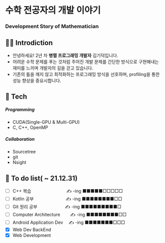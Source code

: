 # 수학 전공자의 개발 이야기
### Development Story of Mathematician

## 👨‍💻 Introdiction
* 안녕하세요! 2년 차 **병렬 프로그래밍 개발자** 김기덕입니다.
* 어려운 수학 문제를 푸는 것처럼 주어진 개발 문제를 
간단한 방식으로 구현해내는 재미를 느끼며 개발자의 길을 걷고 있습니다.
* 기존의 틀을 깨지 않고 최적화하는 프로그래밍 방식을 선호하며,
profiling을 통한 성능 향상을 중요시합니다.

## 📖 Tech

##### Programming
- CUDA(Single-GPU & Multi-GPU)
- C, C++, OpenMP

##### Collaboration
- Sourcetree
- git
- Nsight


## 📝 To do list( ~ 21.12.31)
- [ ] C++ 복습　　　　　　　　✍️ -ing ■■■■■□□□□□
- [ ] Kotlin 공부　　　 　　　　✍️ -ing ■■■■■■■■□□
- [ ] Git 원리 공부 　　　　　　✍️ -ing ■■■■■■■■■□
- [ ] Computer Architecture 　　✍️ -ing ■■■■■■■■□□
- [ ] Android Application Dev 　✍️ -ing ■■■■■■■□□□
- [x] Web Dev BackEnd
- [x] Web Development
